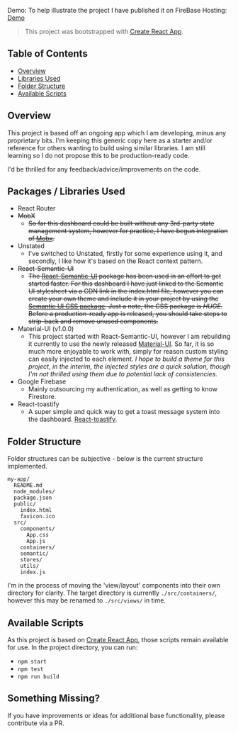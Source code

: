 Demo: To help illustrate the project I have published it on FireBase Hosting: [Demo](https://material-ui-mobx-starter.firebaseapp.com/)

> This project was bootstrapped with [Create React App](https://github.com/facebookincubator/create-react-app).

## Table of Contents

- [Overview](#overview)
- [Libraries Used](#libraries-used)
- [Folder Structure](#folder-structure)
- [Available Scripts](#available-scripts)

## Overview

This project is based off an ongoing app which I am developing, minus any proprietary bits. I'm keeping this generic copy here as a starter and/or reference for others wanting to build using similar libraries. I am still learning so I do not propose this to be production-ready code.

I'd be thrilled for any feedback/advice/improvements on the code.

## Packages / Libraries Used

- React Router
- ~~MobX~~
  - ~~So far this dashboard could be built without any 3rd-party state management system, however for practice, I have begun integration of [Mobx](https://mobx.js.org/).~~
- Unstated
  - I've switched to Unstated, firstly for some experience using it, and secondly, I like how it's based on the React context pattern.
- ~~React-Semantic-UI~~
  - ~~The [React-Semantic-UI](http://react.semantic-ui.com) package has been used in an effort to get started faster. For this dashboard I have just linked to the Semantic UI stylesheet via a CDN link in the index.html file, however you can create your own theme and include it in your project by using the [Semantic UI CSS package](https://react.semantic-ui.com/usage#semantic-ui-css-package). Just a note, the CSS package is _HUGE_. Before a production-ready app is released, you should take steps to strip-back and remove unused components.~~
- Material-UI (v1.0.0)
  - This project started with React-Semantic-UI, however I am rebuilding it currently to use the newly released [Material-UI](https://material-ui.com). So far, it is so much more enjoyable to work with, simply for reason custom styling can easily injected to each element. _I hope to build a theme for this project, in the interim, the injected styles are a quick solution, though I'm not thrilled using them due to potential lack of consistencies._
- Google Firebase
  - Mainly outsourcing my authentication, as well as getting to know Firestore.
- React-toastify
  - A super simple and quick way to get a toast message system into the dashboard. [React-toastify](https://fkhadra.github.io/react-toastify/).

## Folder Structure

Folder structures can be subjective - below is the current structure implemented.

```
my-app/
  README.md
  node_modules/
  package.json
  public/
    index.html
    favicon.ico
  src/
    components/
      App.css
      App.js
    containers/
    semantic/
    stores/
    utils/
    index.js
```

I'm in the process of moving the 'view/layout' components into their own directory for clarity. The target directory is currently `./src/containers/`, however this may be renamed to `./src/views/` in time.

## Available Scripts

As this project is based on [Create React App](https://github.com/facebookincubator/create-react-app), those scripts remain available for use. In the project directory, you can run:

- `npm start`
- `npm test`
- `npm run build`

## Something Missing?

If you have improvements or ideas for additional base functionality, please contribute via a PR.
